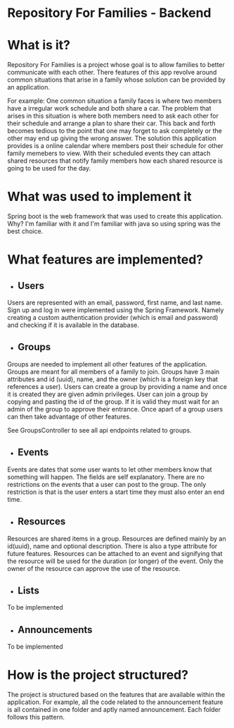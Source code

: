 # Repository For Families - Backend

# What is it?
Repository For Families is a project whose goal is to allow families to better communicate
with each other. There features of this app revolve around common situations that arise in a family whose solution
can be provided by an application.

For example: One common situation a family faces is where two members have a irregular work schedule and both share
a car. The problem that arises in this situation is where both members need to 
ask each other for their schedule and arrange a plan to share their car. 
This back and forth becomes tedious to the point that one may forget to ask 
completely or the other may end up giving the wrong answer. The solution this application
provides is a online calendar where members post their schedule for other family memebers to view. With their scheduled
events they can attach shared resources that notify family members how each shared resource is going 
to be used for the day. 

# What was used to implement it
Spring boot is the web framework that was used to create this application. Why? I'm familiar with it and 
I'm familiar with java so using spring was the best choice. 

# What features are implemented?
* ## Users
Users are represented with an email, password, first name, and last name. Sign up and log in were implemented using
the Spring Framework. Namely creating a custom authentication provider (which is email and password) and checking if it is
available in the database. 

* ## Groups
Groups are needed to implement all other features of the application. Groups are meant for all members of a family to join.
Groups have 3 main attributes and id (uuid), name, and the owner (which is a foreign key that references a user). Users can create a group by
providing a name and once it is created they are given admin privileges. User can join a group by copying and pasting the id
of the group. If it is valid they must wait for an admin of the group to approve their entrance. Once apart of a group users 
can then take advantage of other features.  

See GroupsController to see all api endpoints related to groups.  
 

* ## Events
Events are dates that some user wants to let other members know that something will happen. The fields are self explanatory. There are no restrictions on the events that a user can post to the group.
The only restriction is that is the user enters a start time they must also enter an end time.

* ## Resources
Resources are shared items in a group. Resources are defined mainly by an id(uuid), name and optional description. There is also a type attribute for future
features. Resources can be attached to an event and signifying that the resource will be used for the duration (or longer) of the event. Only the owner of the
resource can approve the use of the resource. 

* ## Lists
To be implemented

* ## Announcements
To be implemented

# How is the project structured?
The project is structured based on the features that are available within the application. For example, all the code related 
to the announcement feature is all contained in one folder and aptly named announcement. Each folder follows this pattern.

